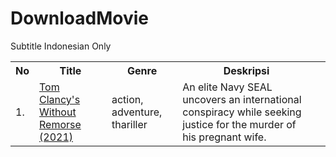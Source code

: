 # DownloadMovie
Subtitle Indonesian Only

<table width="100%" class="table">
<tr>
<th>No</th>
<th>Title </th>
<th>Genre </th>
<th>Deskripsi </th>

</tr>
<tr><td>1.</td><td><a target="_blank" href="https://dood.so/d/jjohue5wfshd">Tom Clancy's Without Remorse (2021)</a></td><td>action, adventure, thariller</td><td>An elite Navy SEAL uncovers an international conspiracy while seeking justice for the murder of his pregnant wife.</td><td></tr>

</table>
